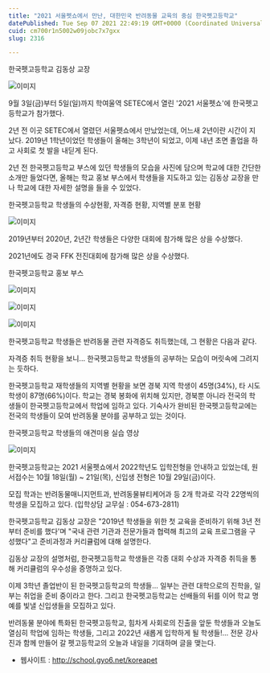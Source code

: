 ```yaml
---
title: "2021 서울펫쇼에서 만난, 대한민국 반려동물 교육의 중심 한국펫고등학교"
datePublished: Tue Sep 07 2021 22:49:19 GMT+0000 (Coordinated Universal Time)
cuid: cm700r1n5002w09jobc7x7gxx
slug: 2316

---
```



한국펫고등학교 김동상 교장

![이미지](https://cdn.hashnode.com/res/hashnode/image/upload/v1739250333862/ab6d6cf8-40af-4b86-8b1f-c6ac524edc2f.jpeg)

9월 3일(금)부터 5일(일)까지 학여울역 SETEC에서 열린 '2021 서울펫쇼'에 한국펫고등학교가 참가했다.

2년 전 이곳 SETEC에서 열렸던 서울펫쇼에서 만났었는데, 어느새 2년이란 시간이 지났다. 2019년 1학년이었던 학생들이 올해는 3학년이 되었고, 이제 내년 초면 졸업을 하고 사회로 첫 발을 내딛게 된다.

2년 전 한국펫고등학교 부스에 있던 학생들의 모습을 사진에 담으며 학교에 대한 간단한 소개만 들었다면, 올해는 학교 홍보 부스에서 학생들을 지도하고 있는 김동상 교장을 만나 학교에 대한 자세한 설명을 들을 수 있었다.

한국펫고등학교 학생들의 수상현황, 자격증 현황, 지역별 분포 현황

![이미지](https://cdn.hashnode.com/res/hashnode/image/upload/v1739250336295/446d8417-cf22-47eb-9616-3d3e6dcd8993.jpeg)

2019년부터 2020년, 2년간 학생들은 다양한 대회에 참가해 많은 상을 수상했다.

2021년에도 경국 FFK 전진대회에 참가해 많은 상을 수상했다.

한국펫고등학교 홍보 부스

![이미지](https://cdn.hashnode.com/res/hashnode/image/upload/v1739250338887/88d99c2d-b54b-42d4-9b5e-e568847a8232.jpeg)

![이미지](https://cdn.hashnode.com/res/hashnode/image/upload/v1739250341319/ff25a117-dae2-4ac3-a0c9-353a81cfd388.jpeg)

![이미지](https://cdn.hashnode.com/res/hashnode/image/upload/v1739250343741/40fc06d9-83d0-41b2-9c8d-f75620302319.jpeg)

한국펫고등학교 학생들은 반려동물 관련 자격증도 취득했는데, 그 현황은 다음과 같다.

자격증 취득 현황을 보니... 한국펫고등학교 학생들의 공부하는 모습이 머릿속에 그려지는 듯하다.

한국펫고등학교 재학생들의 지역별 현황을 보면 경북 지역 학생이 45명(34%), 타 시도 학생이 87명(66%)이다. 학교는 경북 봉화에 위치해 있지만, 경북뿐 아니라 전국의 학생들이 한국펫고등학교에서 학업에 임하고 있다. 기숙사가 완비된 한국펫고등학교에는 전국의 학생들이 모여 반려동물 분야를 공부하고 있는 것이다.

한국펫고등학교 학생들의 애견미용 실습 영상

![이미지](https://cdn.hashnode.com/res/hashnode/image/upload/v1739250346230/2ca3eea3-d3e2-4e72-b1e3-a6febc519305.jpeg)

한국펫고등학교는 2021 서울펫쇼에서 2022학년도 입학전형을 안내하고 있었는데, 원서접수는 10월 18일(월) ~ 21일(목), 신입생 전형은 10월 29일(금)이다.

모집 학과는 반려동물매니지먼트과, 반려동물뷰티케어과 등 2개 학과로 각각 22명씩의 학생을 모집하고 있다. (입학상담 교무실 : 054-673-2811)

한국펫고등학교 김동상 교장은 "2019년 학생들을 위한 첫 교육을 준비하기 위해 3년 전부터 준비를 했다'며 "국내 관련 기관과 전문가들과 협력해 최고의 교육 프로그램을 구성했다"고 준비과정과 커리큘럼에 대해 설명한다.

김동상 교장의 설명처럼, 한국펫고등학교 학생들은 각종 대회 수상과 자격증 취득을 통해 커리큘럼의 우수성을 증명하고 있다.

이제 3학년 졸업반이 된 한국펫고등학교의 학생들... 일부는 관련 대학으로의 진학을, 일부는 취업을 준비 중이라고 한다. 그리고 한국펫고등학교는 선배들의 뒤를 이어 학교 명예를 빛낼 신입생들을 모집하고 있다.

반려동물 분야에 특화된 한국펫고등학교, 힘차게 사회로의 진출을 앞둔 학생들과 오늘도 열심히 학업에 임하는 학생들, 그리고 2022년 새롭게 입학하게 될 학생들!... 전문 강사진과 함께 만들어 갈 펫고등학교의 오늘과 내일을 기대하며 글을 맺는다.

- 웹사이트 : http://school.gyo6.net/koreapet